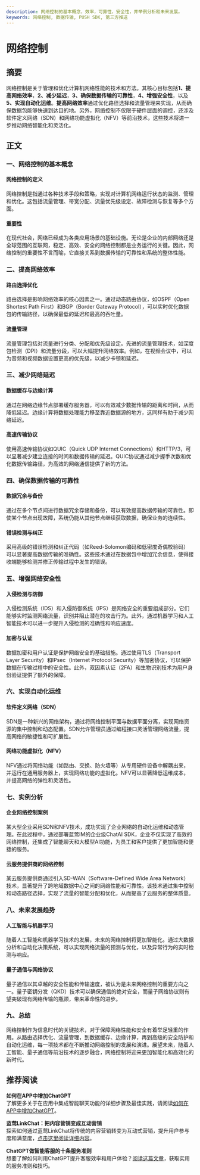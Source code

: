 ```yaml
---
description: 网络控制的基本概念，效率，可靠性，安全性，并举例分析和未来发展。
keywords: 网络控制, 数据传输, PUSH SDK, 第三方推送
---
```

# 网络控制

## 摘要

网络控制是关于管理和优化计算机网络性能的技术和方法。其核心目标包括**1、提高网络效率**，**2、减少延迟**，**3、确保数据传输的可靠性**，**4、增强安全性**，以及**5、实现自动化运维**。**提高网络效率**通过优化路径选择和流量管理来实现，从而确保数据包能够快速到达目的地。另外，网络控制不仅限于硬件层面的调控，还涉及软件定义网络（SDN）和网络功能虚拟化（NFV）等前沿技术，这些技术将进一步推动网络智能化和灵活化。

## 正文

### 一、网络控制的基本概念

#### 网络控制的定义

网络控制是指通过各种技术手段和策略，实现对计算机网络运行状态的监测、管理和优化。这包括流量管理、带宽分配、流量优先级设定、故障检测与恢复等多个方面。

#### 重要性

在现代社会，网络已经成为各类应用场景的基础设施。无论是企业的内部网络还是全球范围的互联网，稳定、高效、安全的网络控制都是业务运行的关键。因此，网络控制的重要性不言而喻，它直接关系到数据传输的可靠性和系统的整体性能。

### 二、提高网络效率

#### 路由选择优化

路由选择是影响网络效率的核心因素之一。通过动态路由协议，如OSPF（Open Shortest Path First）和BGP（Border Gateway Protocol），可以实时优化数据包的传输路径，以确保最低的延迟和最高的吞吐量。

#### 流量管理

流量管理包括对流量进行分类、分配和优先级设定。先进的流量管理技术，如深度包检测（DPI）和流量分段，可以大幅提升网络效率。例如，在视频会议中，可以为音频和视频数据设置更高的优先级，以减少卡顿和延迟。

### 三、减少网络延迟

#### 数据缓存与边缘计算

通过在网络边缘节点部署缓存服务器，可以有效减少数据传输的距离和时间，从而降低延迟。边缘计算将数据处理能力移至靠近数据源的地方，这同样有助于减少网络延迟。

#### 高速传输协议

使用高速传输协议如QUIC（Quick UDP Internet Connections）和HTTP/3，可以显著减少建立连接的时间和数据传输的延迟。QUIC协议通过减少握手次数和优化数据传输路径，为高效的网络通信提供了新的方法。

### 四、确保数据传输的可靠性

#### 数据冗余与备份

通过在多个节点间进行数据冗余存储和备份，可以有效提高数据传输的可靠性。即使某个节点出现故障，系统仍能从其他节点继续获取数据，确保业务的连续性。

#### 错误检测与纠正

采用高级的错误检测和纠正代码（如Reed-Solomon编码和低密度奇偶校验码）可以显著提高数据传输的准确性。这些技术通过在数据包中增加冗余信息，使得接收端能够检测并修正传输过程中发生的错误。

### 五、增强网络安全性

#### 入侵检测与防御

入侵检测系统（IDS）和入侵防御系统（IPS）是网络安全的重要组成部分。它们能够实时监测网络流量，识别并阻止潜在的攻击行为。此外，通过机器学习和人工智能技术可以进一步提升入侵检测的准确性和响应速度。

#### 加密与认证

数据加密和用户认证是保护网络安全的基础措施。通过使用TLS（Transport Layer Security）和IPsec（Internet Protocol Security）等加密协议，可以保护数据在传输过程中的安全性。此外，双因素认证（2FA）和生物识别技术为用户身份验证提供了额外的保障。

### 六、实现自动化运维

#### 软件定义网络（SDN）

SDN是一种新兴的网络架构，通过将网络控制平面与数据平面分离，实现网络资源的集中控制和动态配置。SDN允许管理员通过编程接口灵活管理网络流量，提高网络的敏捷性和可扩展性。

#### 网络功能虚拟化（NFV）

NFV通过将网络功能（如路由、交换、防火墙等）从专用硬件设备中解耦出来，并运行在通用服务器上，实现网络功能的虚拟化。NFV可以显著降低运维成本，并提高网络的弹性和灵活性。

### 七、实例分析

#### 企业网络控制案例

某大型企业采用SDN和NFV技术，成功实现了企业网络的自动化运维和动态管理。在此过程中，通过部署蓝莺IM的企业级ChatAI SDK，企业不仅实现了高效的网络控制，还集成了智能聊天和大模型AI功能，为员工和客户提供了更加智能和便捷的服务。

#### 云服务提供商的网络控制

某云服务提供商通过引入SD-WAN（Software-Defined Wide Area Network）技术，显著提升了跨地域数据中心之间的网络性能和可靠性。该技术通过集中控制和动态路径选择，实现了流量的智能分配和优化，从而提高了云服务的整体质量。

### 八、未来发展趋势

#### 人工智能与机器学习

随着人工智能和机器学习技术的发展，未来的网络控制将更加智能化。通过大数据分析和自动化决策系统，可以实现网络流量的预测与优化，以及异常行为的实时检测与响应。

#### 量子通信与网络协议

量子通信以其卓越的安全性能和传输速度，被认为是未来网络控制的重要方向之一。量子密钥分发（QKD）技术可以确保通信的绝对安全，而量子网络协议则有望突破现有网络传输的瓶颈，带来革命性的进步。

### 九、总结

网络控制作为信息时代的关键技术，对于保障网络性能和安全有着举足轻重的作用。从路由选择优化、流量管理，到数据缓存、边缘计算，再到高级的安全防护和自动化运维，每一项技术都在不断推动网络控制的发展和演进。展望未来，随着人工智能、量子通信等前沿技术的逐步融合，网络控制将迎来更加智能化和高效化的新时代。

## 推荐阅读

**如何在APP中增加ChatGPT**  
了解更多关于在应用中集成智能聊天功能的详细步骤及最佳实践，请阅读[如何在APP中增加ChatGPT](https://docs.lanyingim.com/articles/product-and-technologies/how-to-add-chatgpt-to-your-app.html)。

**蓝莺LinkChat：把内容营销变成互动营销**  
探索如何通过蓝莺LinkChat将传统的内容营销转变为互动式营销，提升用户参与度和满意度，[点击这里阅读详细内容](https://docs.lanyingim.com/articles/product-and-technologies/lanying-linkchat-turning-content-marketing-into-interactive-marketing.html)。

**ChatGPT做智能客服的十条服务准则**  
想要了解如何利用ChatGPT提升客服效率和用户体验？[阅读这篇文章](https://docs.lanyingim.com/articles/product-and-technologies/chatgpt-intelligent-customer-service-ten-service-guidelines.html)，获取实用的服务准则和技巧。